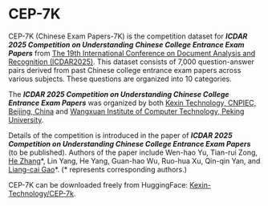 # CEP-7K

CEP-7K (Chinese Exam Papers-7K) is the competition dataset for ***ICDAR 2025 Competition on Understanding Chinese College Entrance Exam Papers*** from [The 19th International Conference on Document Analysis and Recognition (ICDAR2025)](https://www.icdar2025.com/home). This dataset consists of 7,000 question-answer pairs derived from past Chinese college entrance exam papers across various subjects. These questions are organized into 10 categories.

The ***ICDAR 2025 Competition on Understanding Chinese College Entrance Exam Papers*** was organized by both [Kexin Technology, CNPIEC, Beijing, China](https://note.kxsz.net/) and [Wangxuan Institute of Computer Technology, Peking University](https://www.icst.pku.edu.cn/index.htm).

Details of the competition is introduced in the paper of ***ICDAR 2025 Competition on Understanding Chinese College Entrance Exam Papers*** (to be published). Authors of the paper include Wen-hao Yu, Tian-rui Zong, [He Zhang](https://scholar.google.com/citations?user=CM_tgIEAAAAJ&hl=en&oi=ao)\*, Lin Yang, He Yang, Guan-hao Wu, Ruo-hua Xu, Qin-qin Yan, and [Liang-cai Gao](https://www.icst.pku.edu.cn/xstd/xstd_01/1222616.htm)\*. (* represents corresponding authors.)

CEP-7K can be downloaded freely from HuggingFace: [Kexin-Technology/CEP-7k](https://huggingface.co/datasets/Kexin-Technology/CEP-7K).
